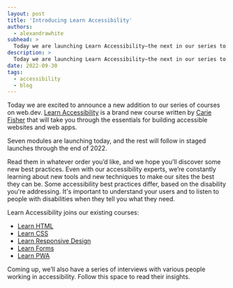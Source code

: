 ```yaml
---
layout: post
title: 'Introducing Learn Accessibility'
authors: 
  - alexandrawhite
subhead: >
  Today we are launching Learn Accessibility—the next in our series to help get you up to speed with modern web development.
description: >
  Today we are launching Learn Accessibility—the next in our series to help get you up to speed with modern web development.
date: 2022-09-30
tags:
  - accessibility
  - blog
---
```


Today we are excited to announce a new addition to our series of courses on web.dev. [Learn Accessibility](/learn/accessibility/) is a brand new course written by [Carie Fisher](https://twitter.com/cariefisher) that will take you through the essentials for building accessible websites and web apps.

Seven modules are launching today, and the rest will follow in staged launches through the end of 2022. 

Read them in whatever order you’d like, and we hope you’ll discover some new best practices. Even with our accessibility experts, we’re constantly learning about new tools and new techniques to make our sites the best they can be. Some accessibility best practices differ, based on the disability you're addressing. It's important to understand your users and to listen to people with disabilities when they tell you what they need.

Learn Accessibility joins our existing courses:

* [Learn HTML](/learn/html/)
* [Learn CSS](/learn/css/)
* [Learn Responsive Design](/learn/design/)
* [Learn Forms](/learn/forms/)
* [Learn PWA](/learn/pwa/)

Coming up, we’ll also have a series of interviews with various people working in accessibility. Follow this space to read their insights.
